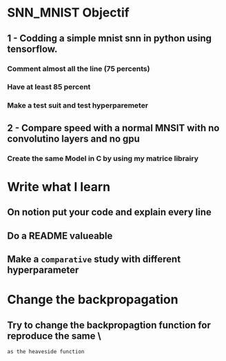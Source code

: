 # SNN_MNIST Objectif
## 1 - Codding a simple mnist snn in python using tensorflow.
### Comment almost all the line (75 percents)
### Have at least 85 percent
### Make a test suit and test hyperparemeter

## 2 - Compare speed with a normal MNSIT with no convolutino layers and no gpu
### Create the same Model in C by using my matrice librairy

# Write what I learn
## On notion put your code and explain every line
## Do a README valueable
## Make a `comparative` study with different hyperparameter

# Change the backpropagation
## Try to change the backpropagtion function for reproduce the same \
    as the heaveside function

